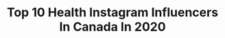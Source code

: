 ---
title: Top 10 Health Instagram Influencers In Canada In 2020
description: >-
  Find top health Instagram influencers in Canada in 2020. Most popular hashtags: #healthylifestyle #blogger #love #winnipegblogger.
platform: Instagram
profiles:
  - username: "50shadesofpink"
    fullname: >-
      🎀 annie miao ( 安寻 ) 🎀
    location: "Canada"
    followers: 54878
    engagement: 1408
    commentsToLikes: 0.015689
    avatar: "https://scontent-lhr8-1.cdninstagram.com/v/t51.2885-19/s320x320/83104244_2444866252497408_8414313387856494592_n.jpg?_nc_ht=scontent-lhr8-1.cdninstagram.com&_nc_ohc=fuodudR9mhYAX-Fhw5u&oh=cc8ae7c55937ed0a897d2aded92981f2&oe=5EB9C566"
    verified: false
    hashtags: "#myprimestudent, #modified, #fliptheswitch, #sugarthrillz"
  - username: "gabriellettongol"
    fullname: >-
      Call Me GABS | IFBB Pro
    location: "Canada"
    followers: 41121
    engagement: 232
    commentsToLikes: 0.119779
    avatar: "https://scontent-ams4-1.cdninstagram.com/v/t51.2885-19/s320x320/83860687_211389466577040_6340000482043363328_n.jpg?_nc_ht=scontent-ams4-1.cdninstagram.com&_nc_ohc=NM_0GaEGTwAAX8Exhgq&oh=445b29eb7f5f14ee28d7416ca8b8c6a8&oe=5E896A82"
    verified: false
    hashtags: "#novababe, #gabfam, #believesupplements, #arnoldsportsfestival"
  - username: "missmaisaa"
    fullname: >-
      Maisa | Fashion Beauty Travel
    location: "Canada"
    followers: 53956
    engagement: 228
    commentsToLikes: 0.393914
    avatar: "https://scontent-atl3-1.cdninstagram.com/v/t51.2885-19/s320x320/88241662_2569137346701090_5697207331402547200_n.jpg?_nc_ht=scontent-atl3-1.cdninstagram.com&_nc_ohc=wS-Xt2Iy2XoAX-CWI5u&oh=0a4cce649acc2f74e5b958a76261e169&oe=5EB951E8"
    verified: false
    hashtags: "#canada, #finderskeepers, #sephorafavorites, #vacationoutfit"
  - username: "jordanshrinks"
    fullname: >-
      J O R D O 🕸
    location: "Canada"
    followers: 320454
    engagement: 737
    commentsToLikes: 0.009599
    avatar: "https://scontent-lhr8-1.cdninstagram.com/v/t51.2885-19/s320x320/82431628_530587717816554_8706684902755532800_n.jpg?_nc_ht=scontent-lhr8-1.cdninstagram.com&_nc_ohc=a4vizndK4QAAX-taa1t&oh=2c540db3e15194a2a6335396a604f169&oe=5EB8A948"
    verified: false
    hashtags: "#foodaddiction, #doodlesofinstagram, #poodlesofinstagram, #girlgang"
  - username: "laceynelson"
    fullname: >-
      L A C E Y ⋆ N E L S O N
    location: "Canada"
    followers: 98094
    engagement: 159
    commentsToLikes: 0.041186
    avatar: "https://scontent-ams4-1.cdninstagram.com/v/t51.2885-19/s320x320/43778618_239120586782116_5918519570166972416_n.jpg?_nc_ht=scontent-ams4-1.cdninstagram.com&_nc_ohc=lArzKsGPL3sAX-MFp9R&oh=11caabc2717c9b08e274c00ebb1d715f&oe=5EB8AABB"
    verified: false
    hashtags: "#happygirl, #ohcanada, #falala, #alalaallday"
  - username: "kgmtl"
    fullname: >-
      Katherine Garbarino
    location: "Canada"
    followers: 63241
    engagement: 429
    commentsToLikes: 0.025653
    avatar: "https://scontent-amt2-1.cdninstagram.com/v/t51.2885-19/s320x320/45402560_750163648649758_7423716152112578560_n.jpg?_nc_ht=scontent-amt2-1.cdninstagram.com&_nc_ohc=ZDJqF2jZSe8AX9prJtj&oh=2c429db10e5501d47d72c259ae12914b&oe=5EB91792"
    verified: false
    hashtags: "#ronalife, #staytuned, #killingit, #onepickris"
  - username: "paigespath"
    fullname: >-
      Paige | Fitness | Self Love
    location: "Canada"
    followers: 14632
    engagement: 1043
    commentsToLikes: 0.026175
    avatar: "https://instagram.fdoh4-1.fna.fbcdn.net/v/t51.2885-19/s320x320/83192648_194276318350731_6067154983688601600_n.jpg?_nc_ht=instagram.fdoh4-1.fna.fbcdn.net&_nc_ohc=kL5-CxuIbUAAX9rDw2b&oh=8ba773f5c8af3de37013fc1721a02329&oe=5E991A61"
    verified: false
    hashtags: "#fitcoverlover, #normalizenormalbodies"
  - username: "lifeofshimmy"
    fullname: >-
      Shimmy
    location: "Canada"
    followers: 3256
    engagement: 1094
    commentsToLikes: 0.127522
    avatar: "https://scontent-lhr8-1.cdninstagram.com/v/t51.2885-19/s320x320/68805160_726335624457510_4816034927373975552_n.jpg?_nc_ht=scontent-lhr8-1.cdninstagram.com&_nc_ohc=VlLStlIuG80AX80vam7&oh=060a949290d741b204d0397293554f8b&oe=5EBCBD14"
    verified: false
    hashtags: "#morethanamom, #womanempowerment, #cute, #cutiepie"
  - username: "samanthayounger_"
    fullname: >-
      Samantha Younger
    location: "Canada"
    followers: 4749
    engagement: 2192
    commentsToLikes: 0.102998
    avatar: "https://scontent-ams4-1.cdninstagram.com/v/t51.2885-19/s320x320/90089976_696456627760878_1388192966903857152_n.jpg?_nc_ht=scontent-ams4-1.cdninstagram.com&_nc_ohc=T0OexftC_WAAX-d5yy7&oh=5c7c089a584b9996f683fc2c28c9d239&oe=5EA82258"
    verified: false
    hashtags: "#workouttights, #sleepyhead, #canadagiveaway, #babyclothes"
  - username: "bottlesnblondes"
    fullname: >-
      Kayla Murray & Ashley Trethart
    location: "Canada"
    followers: 5761
    engagement: 832
    commentsToLikes: 0.238344
    avatar: "https://scontent-amt2-1.cdninstagram.com/v/t51.2885-19/s320x320/70972745_482331942613687_9125892827744567296_n.jpg?_nc_ht=scontent-amt2-1.cdninstagram.com&_nc_ohc=2VkYoXbb4LwAX8KmqzT&oh=e0a84944024eaae82f3c06fe52ad4b34&oe=5EBC5E62"
    verified: false
    hashtags: "#selflove, #happythoughts, #motherhoodinspired, #dueinjune"
---
